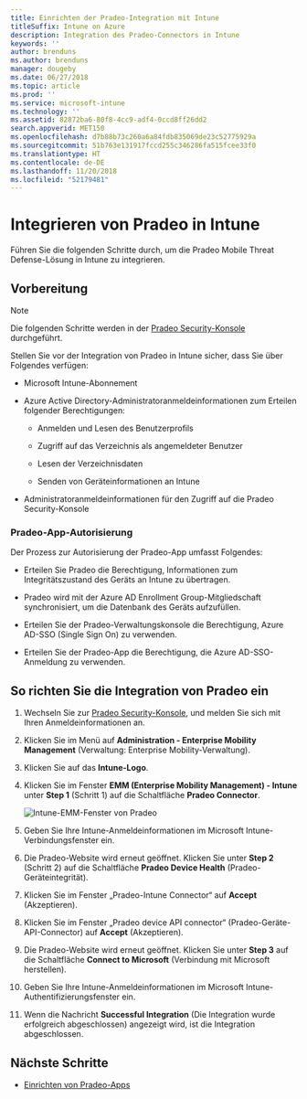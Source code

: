 ```yaml
---
title: Einrichten der Pradeo-Integration mit Intune
titleSuffix: Intune on Azure
description: Integration des Pradeo-Connectors in Intune
keywords: ''
author: brenduns
ms.author: brenduns
manager: dougeby
ms.date: 06/27/2018
ms.topic: article
ms.prod: ''
ms.service: microsoft-intune
ms.technology: ''
ms.assetid: 82872ba6-80f8-4cc9-adf4-0ccd8ff26dd2
search.appverid: MET150
ms.openlocfilehash: d7b88b73c260a6a84fdb835069de23c52775929a
ms.sourcegitcommit: 51b763e131917fccd255c346286fa515fcee33f0
ms.translationtype: HT
ms.contentlocale: de-DE
ms.lasthandoff: 11/20/2018
ms.locfileid: "52179481"
---
```

# <a name="integrate-pradeo-with-intune"></a>Integrieren von Pradeo in Intune

Führen Sie die folgenden Schritte durch, um die Pradeo Mobile Threat Defense-Lösung in Intune zu integrieren.

## <a name="before-you-begin"></a>Vorbereitung

> [!NOTE]
> Die folgenden Schritte werden in der [Pradeo Security-Konsole](https://www.apps-security.com) durchgeführt.

Stellen Sie vor der Integration von Pradeo in Intune sicher, dass Sie über Folgendes verfügen:

-   Microsoft Intune-Abonnement

-   Azure Active Directory-Administratoranmeldeinformationen zum Erteilen folgender Berechtigungen:

    -   Anmelden und Lesen des Benutzerprofils

    -   Zugriff auf das Verzeichnis als angemeldeter Benutzer

    -   Lesen der Verzeichnisdaten

    -   Senden von Geräteinformationen an Intune

-   Administratoranmeldeinformationen für den Zugriff auf die Pradeo Security-Konsole

### <a name="pradeo-app-authorization"></a>Pradeo-App-Autorisierung

Der Prozess zur Autorisierung der Pradeo-App umfasst Folgendes:

-   Erteilen Sie Pradeo die Berechtigung, Informationen zum Integritätszustand des Geräts an Intune zu übertragen.

-   Pradeo wird mit der Azure AD Enrollment Group-Mitgliedschaft synchronisiert, um die Datenbank des Geräts aufzufüllen.

-   Erteilen Sie der Pradeo-Verwaltungskonsole die Berechtigung, Azure AD-SSO (Single Sign On) zu verwenden.

-   Erteilen Sie der Pradeo-App die Berechtigung, die Azure AD-SSO-Anmeldung zu verwenden.

## <a name="to-set-up-pradeo-integration"></a>So richten Sie die Integration von Pradeo ein

1.  Wechseln Sie zur [Pradeo Security-Konsole](https://www.apps-security.com), und melden Sie sich mit Ihren Anmeldeinformationen an.

2.  Klicken Sie im Menü auf **Administration - Enterprise Mobility Management** (Verwaltung: Enterprise Mobility-Verwaltung).

3.  Klicken Sie auf das **Intune-Logo**.

4.  Klicken Sie im Fenster **EMM (Enterprise Mobility Management) - Intune** unter **Step 1** (Schritt 1) auf die Schaltfläche **Pradeo Connector**. 

    ![Intune-EMM-Fenster von Pradeo](./media/pradeo_setup.png)

5. Geben Sie Ihre Intune-Anmeldeinformationen im Microsoft Intune-Verbindungsfenster ein.

5.  Die Pradeo-Website wird erneut geöffnet. Klicken Sie unter **Step 2** (Schritt 2) auf die Schaltfläche **Pradeo Device Health** (Pradeo-Geräteintegrität).

7. Klicken Sie im Fenster „Pradeo-Intune Connector“ auf **Accept** (Akzeptieren). 

8. Klicken Sie im Fenster „Pradeo device API connector“ (Pradeo-Geräte-API-Connector) auf **Accept** (Akzeptieren).

9. Die Pradeo-Website wird erneut geöffnet. Klicken Sie unter **Step 3** auf die Schaltfläche **Connect to Microsoft** (Verbindung mit Microsoft herstellen). 

10. Geben Sie Ihre Intune-Anmeldeinformationen im Microsoft Intune-Authentifizierungsfenster ein.

11. Wenn die Nachricht **Successful Integration** (Die Integration wurde erfolgreich abgeschlossen) angezeigt wird, ist die Integration abgeschlossen.

## <a name="next-steps"></a>Nächste Schritte

-   [Einrichten von Pradeo-Apps](mtd-apps-ios-app-configuration-policy-add-assign.md)